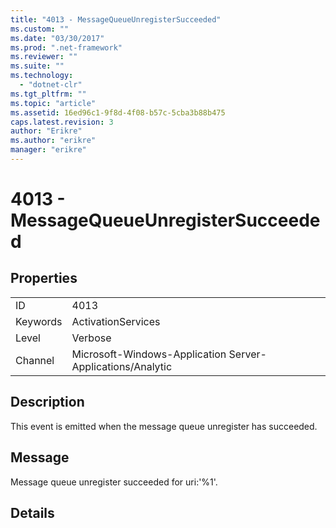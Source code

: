 ```yaml
---
title: "4013 - MessageQueueUnregisterSucceeded"
ms.custom: ""
ms.date: "03/30/2017"
ms.prod: ".net-framework"
ms.reviewer: ""
ms.suite: ""
ms.technology: 
  - "dotnet-clr"
ms.tgt_pltfrm: ""
ms.topic: "article"
ms.assetid: 16ed96c1-9f8d-4f08-b57c-5cba3b88b475
caps.latest.revision: 3
author: "Erikre"
ms.author: "erikre"
manager: "erikre"
---
```

# 4013 - MessageQueueUnregisterSucceeded
## Properties  
  
|||  
|-|-|  
|ID|4013|  
|Keywords|ActivationServices|  
|Level|Verbose|  
|Channel|Microsoft-Windows-Application Server-Applications/Analytic|  
  
## Description  
 This event is emitted when the message queue unregister has succeeded.  
  
## Message  
 Message queue unregister succeeded for uri:'%1'.  
  
## Details
